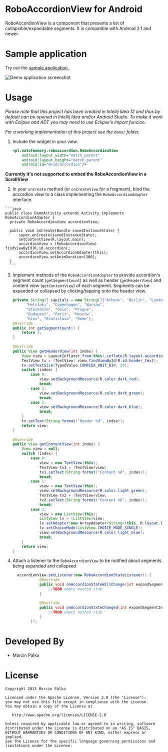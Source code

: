 RoboAccordionView for Android
==========================

RoboAccordionView is a component that presents a list of collapsible/expandable segments. It is compatible with Android 2.1 and newer.

Sample application
==================

Try out the [sample application ][2].

![Demo application screenshot][1]

Usage
=====

*Please note that this project has been created in Intellij Idea 12 and thus by default can be opened in Intellij Idea and/or Android Studio. To make it work with Eclipse and ADT you may need to use Eclipse's import funcion.*

*For a working implementation of this project see the `demo/` folder.*

  1. Include the widget in your view. 

      ```xml
      <pl.outofmemory.roboaccordion.RoboAccordionView
          android:layout_width="match_parent"
          android:layout_height="match_parent"
          android:id="@+id/accordion"/>
      ```
        
  **Currently it's not supported to embed the RoboAccordionView in a ScrollView**

  2. In your `onCreate` method (or `onCreateView` for a fragment), bind the
     accordion view to a class implementing the `RoboAccordionAdapter` interface.

    ```java
    public class DemoActivity extends Activity implements RoboAccordionAdapter {
      private RoboAccordionView accordionView;
      
      public void onCreate(Bundle savedInstanceState) {
          super.onCreate(savedInstanceState);
          setContentView(R.layout.main);
          accordionView = (RoboAccordionView) findViewById(R.id.accordion);
          accordionView.setAccordionAdapter(this);
          accordionView.setAnimDuration(300);
      }
      ```

  3. Implement methods of the `RoboAccordionAdapter` to provide accordion's segment count (`getSegmentCount`) as well as header (`getHeaderView`) and content view (`getContentView`) of each segment. Segments can be expanded or collapsed by clicking/tapping onto the header view.

      ```java
      private String[] capitals = new String[]{"Athens", "Berlin", "London",
            "Helsinki", "Copenhagen", "Warsaw",
            "Stockholm", "Oslo", "Prague",
            "Budapest", "Paris", "Moscow",
            "Kiev", "Bratislava", "Rome"};
      @Override
      public int getSegmentCount() {
          return 3;
      }
  
      @Override
      public View getHeaderView(int index) {
          View view = LayoutInflater.from(this).inflate(R.layout.accordion_header, null);
          TextView tv = (TextView) view.findViewById(R.id.header_text);
          tv.setTextSize(TypedValue.COMPLEX_UNIT_DIP, 20);
          switch (index) {
              case 0:
                  view.setBackgroundResource(R.color.dark_red);
                  break;
              case 1:
                  view.setBackgroundResource(R.color.dark_green);
                  break;
              case 2:
                  view.setBackgroundResource(R.color.dark_blue);
                  break;
          }
          tv.setText(String.format("Header %d", index));
          return view;
      }
  
      @Override
      public View getContentView(int index) {
          View view = null;
          switch (index) {
              case 0:
                  view = new TextView(this);
                  TextView tv1 = (TextView)view;
                  tv1.setText(String.format("Content %d", index));
                  break;
              case 1:
                  view = new TextView(this);
                  view.setBackgroundResource(R.color.light_green);
                  TextView tv2 = (TextView)view;
                  tv2.setText(String.format("Content %d", index));
                  break;
              case 2:
                  view = new ListView(this);
                  ListView lv = (ListView)view;
                  lv.setAdapter(new ArrayAdapter<String>(this, R.layout.list_item_capital_row, capitals));
                  lv.setChoiceMode(ListView.CHOICE_MODE_SINGLE);
                  view.setBackgroundResource(R.color.light_blue);
                  break;
          }
          return view;
      }
      ```
  4. Attach a listener to the `RoboAccordionView` to be notified about segments being expanded and collapsed

      ```java
        accordionView.setListener(new RoboAccordionStateListener() {
                  @Override
                  public void onAccordionStateWillChange(int expandSegmentIndex, int collapseSegmentIndex) {
                      //TODO empty method stub
                  }
      
                  @Override
                  public void onAccordionStateChanged(int expandSegmentIndex, int collapseSegmentIndex) {
                      //TODO empty method stub
                  }
              });
      ```

Developed By
============

 * Marcin Palka

License
=======

    Copyright 2013 Marcin Palka

    Licensed under the Apache License, Version 2.0 (the "License");
    you may not use this file except in compliance with the License.
    You may obtain a copy of the License at

       http://www.apache.org/licenses/LICENSE-2.0

    Unless required by applicable law or agreed to in writing, software
    distributed under the License is distributed on an "AS IS" BASIS,
    WITHOUT WARRANTIES OR CONDITIONS OF ANY KIND, either express or implied.
    See the License for the specific language governing permissions and
    limitations under the License.

[1]: https://raw.github.com/mpalka/RoboAccordionView/master/screenshots/demo-application.png
[2]: https://raw.github.com/mpalka/RoboAccordionView/master/demo/RoboAccordionViewDemo/RoboAccordionViewDemo.apk
